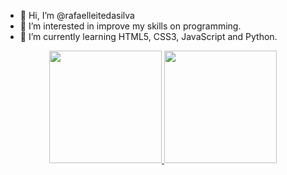 - 👋 Hi, I’m @rafaelleitedasilva
- 👀 I’m interested in improve my skills on programming.
- 🌱 I’m currently learning HTML5, CSS3, JavaScript and Python.
<div align="center">
  <a href="https://github.com/rafaelleitedasilva">
  <img height="180em" src="https://github-readme-stats.vercel.app/api?username=rafaelleitedasilva&show_icons=true&theme=dracula&include_all_commits=true&count_private=true"/>
  <img height="180em" src="https://github-readme-stats.vercel.app/api/top-langs/?username=rafaelleitedasilva&layout=compact&langs_count=7&theme=dracula"/>
</div>
